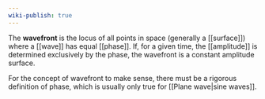 ```yaml
---
wiki-publish: true
---
```

The **wavefront** is the locus of all points in space (generally a [[surface]]) where a [[wave]] has equal [[phase]]. If, for a given time, the [[amplitude]] is determined exclusively by the phase, the wavefront is a constant amplitude surface.

For the concept of wavefront to make sense, there must be a rigorous definition of phase, which is usually only true for [[Plane wave|sine waves]].